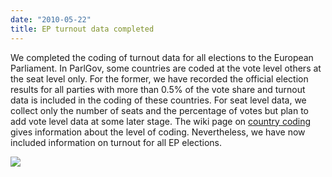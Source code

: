 ```yaml
---
date: "2010-05-22"
title: EP turnout data completed
---
```


We completed the coding of turnout data for all elections to the European Parliament. In ParlGov, some countries are coded at the vote level others at the seat level only. For the former, we have recorded the official election results for all parties with more than 0.5% of the vote share and turnout data is included in the coding of these countries. For seat level data, we collect only the number of seats and the percentage of votes but plan to add vote level data at some later stage. The wiki page on [country coding](http://wiki.parlgov.org/wiki/CountryInfo) gives information about the level of coding. Nevertheless, we have now included information on turnout for all EP elections.

![](/images/parliament-netherlands.jpg)
